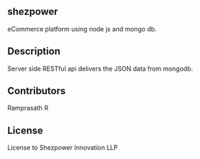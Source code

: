 ## shezpower
eCommerce platform using node js and mongo db.

## Description
Server side RESTful api delivers the JSON data from mongodb.

## Contributors
Ramprasath R

## License
License to Shezpower Innovation LLP
